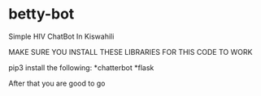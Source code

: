 # betty-bot
Simple HIV ChatBot In Kiswahili

MAKE SURE YOU INSTALL THESE LIBRARIES FOR THIS CODE TO WORK


pip3 install the following:
*chatterbot
*flask


After that you are good to go
